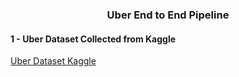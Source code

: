 <h3 align="center">Uber End to End Pipeline</h3>


#### 1 - Uber Dataset Collected from Kaggle

[Uber Dataset Kaggle](https://www.kaggle.com/datasets/yasserh/uber-fares-dataset)